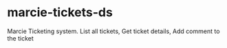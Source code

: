 # marcie-tickets-ds
Marcie Ticketing system. List all tickets, Get ticket details, Add comment to the ticket
